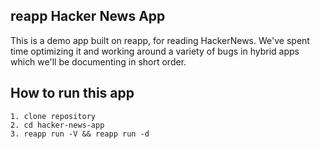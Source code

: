 ## reapp Hacker News App

This is a demo app built on reapp, for reading HackerNews. We've spent time
optimizing it and working around a variety of bugs in hybrid apps which
we'll be documenting in short order.

## How to run this app

```
1. clone repository
2. cd hacker-news-app
3. reapp run -V && reapp run -d
```
